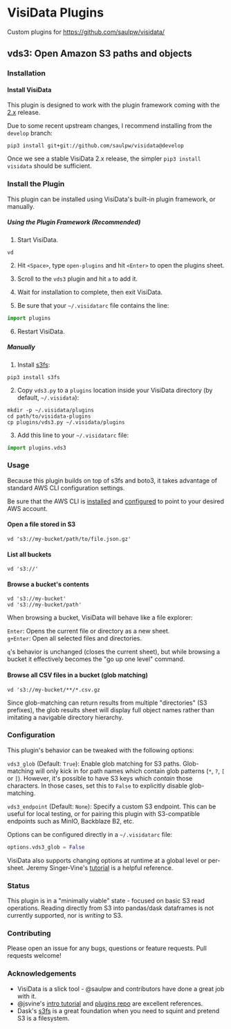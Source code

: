 # VisiData Plugins

Custom plugins for https://github.com/saulpw/visidata/

## vds3: Open Amazon S3 paths and objects

### Installation

#### Install VisiData

This plugin is designed to work with the plugin framework coming with the [2.x](http://visidata.org/v2.x/) release.

Due to some recent upstream changes, I recommend installing from the `develop` branch:

```
pip3 install git+git://github.com/saulpw/visidata@develop
```

Once we see a stable VisiData 2.x release, the simpler `pip3 install visidata` should be sufficient.

### Install the Plugin

This plugin can be installed using VisiData's built-in plugin framework, or manually.

##### Using the Plugin Framework (Recommended)

1. Start VisiData.

```
vd
```

2. Hit `<Space>`, type `open-plugins` and hit `<Enter>` to open the plugins sheet.

3. Scroll to the `vds3` plugin and hit `a` to add it.

4. Wait for installation to complete, then exit VisiData.

5. Be sure that your `~/.visidatarc` file contains the line:

```python
import plugins
```

6. Restart VisiData.

##### Manually

1. Install [s3fs](https://s3fs.readthedocs.io):

```
pip3 install s3fs
```

2. Copy `vds3.py` to a `plugins` location inside your VisiData directory (by default, `~/.visidata`):

```
mkdir -p ~/.visidata/plugins
cd path/to/visidata-plugins
cp plugins/vds3.py ~/.visidata/plugins
```

3. Add this line to your `~/.visidatarc` file:

```python
import plugins.vds3
```

### Usage

Because this plugin builds on top of s3fs and boto3, it takes advantage of standard AWS CLI configuration settings.

Be sure that the AWS CLI is [installed](https://docs.aws.amazon.com/cli/latest/userguide/cli-chap-install.html) and [configured](https://docs.aws.amazon.com/cli/latest/userguide/cli-chap-configure.html) to point to your desired AWS account.

#### Open a file stored in S3

```
vd 's3://my-bucket/path/to/file.json.gz'
```

#### List all buckets

```
vd 's3://'
```

#### Browse a bucket's contents

```
vd 's3://my-bucket'
vd 's3://my-bucket/path'
```

When browsing a bucket, VisiData will behave like a file explorer:

`Enter`: Opens the current file or directory as a new sheet.  
`g+Enter`: Open all selected files and directories.

`q`'s behavior is unchanged (closes the current sheet), but while browsing a bucket it effectively becomes the "go up one level" command.

#### Browse all CSV files in a bucket (glob matching)

```
vd 's3://my-bucket/**/*.csv.gz
```

Since glob-matching can return results from multiple "directories" (S3 prefixes), the glob results sheet will display full object names rather than imitating a navigable directory hierarchy.

### Configuration

This plugin's behavior can be tweaked with the following options:

`vds3_glob` (Default: `True`): Enable glob matching for S3 paths. Glob-matching will only kick in for path names which contain glob patterns (`*`, `?`, `[` or `]`). However, it's possible to have S3 keys which *contain* those characters. In those cases, set this to `False` to explicitly disable glob-matching.

`vds3_endpoint` (Default: `None`): Specify a custom S3 endpoint. This can be useful for local testing, or for pairing this plugin with S3-compatible endpoints such as MinIO, Backblaze B2, etc.

Options can be configured directly in a `~/.visidatarc` file:

```python
options.vds3_glob = False
```

VisiData also supports changing options at runtime at a global level or per-sheet. Jeremy Singer-Vine's [tutorial](https://jsvine.github.io/intro-to-visidata/advanced/configuring-visidata/) is a helpful reference.

### Status

This plugin is in a "minimally viable" state - focused on basic S3 read operations. Reading directly from S3 into pandas/dask dataframes is not currently supported, nor is _writing_ to S3.

### Contributing

Please open an issue for any bugs, questions or feature requests. Pull requests welcome!

### Acknowledgements

* VisiData is a slick tool - @saulpw and contributors have done a great job with it.
* @jsvine's [intro tutorial](https://jsvine.github.io/intro-to-visidata/) and [plugins repo](https://github.com/jsvine/visidata-plugins) are excellent references.
* Dask's [s3fs](https://github.com/dask/s3fs/) is a great foundation when you need to squint and pretend S3 is a filesystem.
